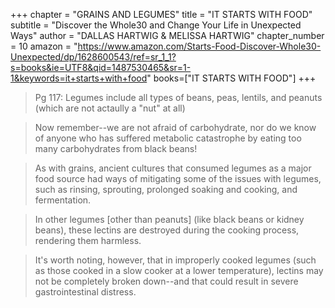 +++
chapter = "GRAINS AND LEGUMES"
title = "IT STARTS WITH FOOD"
subtitle = "Discover the Whole30 and Change Your Life in Unexpected Ways"
author = "DALLAS HARTWIG & MELISSA HARTWIG"
chapter_number = 10
amazon = "https://www.amazon.com/Starts-Food-Discover-Whole30-Unexpected/dp/1628600543/ref=sr_1_1?s=books&ie=UTF8&qid=1487530465&sr=1-1&keywords=it+starts+with+food"
books=["IT STARTS WITH FOOD"]
+++

> Pg 117: Legumes include all types of beans, peas, lentils, and peanuts (which are not actaully a "nut" at all)

> Now remember--we are not afraid of carbohydrate, nor do we know of anyone who has suffered metabolic catastrophe by eating too many carbohydrates from black beans!

> As with grains, ancient cultures that consumed legumes as a major food source had ways of mitigating some of the issues with legumes, such as rinsing, sprouting, prolonged soaking and cooking, and fermentation.

> In other legumes [other than peanuts] (like black beans or kidney beans), these lectins are destroyed during the cooking process, rendering them harmless.

> It's worth noting, however, that in improperly cooked legumes (such as those cooked in a slow cooker at a lower temperature), lectins may not be completely broken down--and that could result in severe gastrointestinal distress.